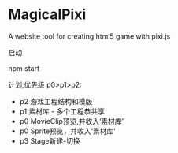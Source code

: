 # MagicalPixi
A website tool  for creating html5 game with pixi.js 

启动

npm start


计划,优先级 p0>p1>p2:

  - p2 游戏工程结构和模版
  - p1 素材库 - 多个工程恭共享  
  - p0 MovieClip预览,并收入‘素材库’
  - p0 Sprite预览，并收入‘素材库’
  - p3 Stage新建-切换

  